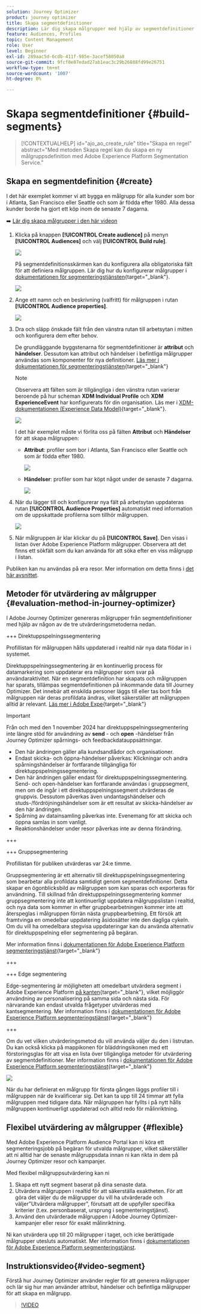 ```yaml
---
solution: Journey Optimizer
product: journey optimizer
title: Skapa segmentdefinitioner
description: Lär dig skapa målgrupper med hjälp av segmentdefinitioner
feature: Audiences, Profiles
topic: Content Management
role: User
level: Beginner
exl-id: 289aac5d-6cdb-411f-985e-3acef58050a8
source-git-commit: 9fcf0e07edad27ab1eac3c29b26888fd99e26751
workflow-type: tm+mt
source-wordcount: '1007'
ht-degree: 0%

---
```


# Skapa segmentdefinitioner {#build-segments}

>[!CONTEXTUALHELP]
>id="ajo_ao_create_rule"
>title="Skapa en regel"
>abstract="Med metoden Skapa regel kan du skapa en ny målgruppsdefinition med Adobe Experience Platform Segmentation Service."

## Skapa en segmentdefinition {#create}

I det här exemplet kommer vi att bygga en målgrupp för alla kunder som bor i Atlanta, San Francisco eller Seattle och som är födda efter 1980. Alla dessa kunder borde ha gjort ett köp inom de senaste 7 dagarna.

➡️ [Lär dig skapa målgrupper i den här videon](#video-segment)

1. Klicka på knappen **[!UICONTROL Create audience]** på menyn **[!UICONTROL Audiences]** och välj **[!UICONTROL Build rule]**.

   ![](assets/create-segment.png)

   På segmentdefinitionsskärmen kan du konfigurera alla obligatoriska fält för att definiera målgruppen. Lär dig hur du konfigurerar målgrupper i [dokumentationen för segmenteringstjänsten](https://experienceleague.adobe.com/docs/experience-platform/segmentation/ui/overview.html){target="_blank"}.

   ![](assets/segment-builder.png)

1. Ange ett namn och en beskrivning (valfritt) för målgruppen i rutan **[!UICONTROL Audience properties]**.

   ![](assets/segment-properties.png)

1. Dra och släpp önskade fält från den vänstra rutan till arbetsytan i mitten och konfigurera dem efter behov.

   De grundläggande byggstenarna för segmentdefinitioner är **attribut** och **händelser**. Dessutom kan attribut och händelser i befintliga målgrupper användas som komponenter för nya definitioner. [Läs mer i dokumentationen för segmenteringstjänsten](https://experienceleague.adobe.com/en/docs/experience-platform/segmentation/ui/segment-builder#building-blocks){target="_blank"}

   >[!NOTE]
   >
   >Observera att fälten som är tillgängliga i den vänstra rutan varierar beroende på hur scheman **XDM Individual Profile** och **XDM ExperienceEvent** har konfigurerats för din organisation.  Läs mer i [XDM-dokumentationen (Experience Data Model)](https://experienceleague.adobe.com/docs/experience-platform/xdm/home.html?lang=sv){target="_blank"}.

   ![](assets/drag-fields.png)

   I det här exemplet måste vi förlita oss på fälten **Attribut** och **Händelser** för att skapa målgruppen:

   * **Attribut**: profiler som bor i Atlanta, San Francisco eller Seattle och som är födda efter 1980.

     ![](assets/add-attributes.png)

   * **Händelser**: profiler som har köpt något under de senaste 7 dagarna.

     ![](assets/add-events.png)

1. När du lägger till och konfigurerar nya fält på arbetsytan uppdateras rutan **[!UICONTROL Audience Properties]** automatiskt med information om de uppskattade profilerna som tillhör målgruppen.

   ![](assets/segment-estimate.png)

1. När målgruppen är klar klickar du på **[!UICONTROL Save]**. Den visas i listan över Adobe Experience Platform målgrupper. Observera att det finns ett sökfält som du kan använda för att söka efter en viss målgrupp i listan.

Publiken kan nu användas på era resor. Mer information om detta finns i [det här avsnittet](../audience/about-audiences.md).

## Metoder för utvärdering av målgrupper {#evaluation-method-in-journey-optimizer}

I Adobe Journey Optimizer genereras målgrupper från segmentdefinitioner med hjälp av någon av de tre utvärderingsmetoderna nedan.

+++ Direktuppspelningssegmentering

Profillistan för målgruppen hålls uppdaterad i realtid när nya data flödar in i systemet.

Direktuppspelningssegmentering är en kontinuerlig process för datamarkering som uppdaterar era målgrupper som svar på användaraktivitet. När en segmentdefinition har skapats och målgruppen har sparats, tillämpas segmentdefinitionen på inkommande data till Journey Optimizer. Det innebär att enskilda personer läggs till eller tas bort från målgruppen när deras profildata ändras, vilket säkerställer att målgruppen alltid är relevant. [Läs mer i Adobe Expe](https://experienceleague.adobe.com/docs/experience-platform/segmentation/ui/streaming-segmentation.html){target="_blank"}

>[!IMPORTANT]
>
>Från och med den 1 november 2024 har direktuppspelningssegmentering inte längre stöd för användning av **send** - och **open** -händelser från Journey Optimizer spårnings- och feedbackdatauppsättningar.
>
>* Den här ändringen gäller alla kundsandlådor och organisationer.
>* Endast skicka- och öppna-händelser påverkas: Klickningar och andra spårningshändelser är fortfarande tillgängliga för direktuppspelningssegmentering.
>* Den här ändringen gäller endast för direktuppspelningssegmentering. Send- och open-händelser kan fortfarande användas i gruppsegment, men om de ingår i ett direktuppspelningssegment utvärderas de gruppvis. Dessutom påverkas även undantagshändelser och studs-/fördröjningshändelser som är ett resultat av skicka-händelser av den här ändringen.
>* Spårning av datainsamling påverkas inte. Evenemang för att skicka och öppna samlas in som vanligt.
>* Reaktionshändelser under resor påverkas inte av denna förändring.

+++

+++ Gruppsegmentering

Profillistan för publiken utvärderas var 24:e timme.

Gruppsegmentering är ett alternativ till direktuppspelningssegmentering som bearbetar alla profildata samtidigt genom segmentdefinitioner. Detta skapar en ögonblicksbild av målgruppen som kan sparas och exporteras för användning. Till skillnad från direktuppspelningssegmentering kommer gruppsegmentering inte att kontinuerligt uppdatera målgruppslistan i realtid, och nya data som kommer in efter gruppbearbetningen kommer inte att återspeglas i målgruppen förrän nästa gruppbearbetning. Ett försök att framtvinga en omedelbar uppdatering åsidosätter inte den dagliga cykeln. Om du vill ha omedelbara stegvisa uppdateringar kan du använda alternativ för direktuppspelning eller segmentering på begäran.

Mer information finns i [dokumentationen för Adobe Experience Platform segmenteringstjänst](https://experienceleague.adobe.com/docs/experience-platform/segmentation/home.html#batch){target="_blank"}

+++

+++ Edge segmentering

Edge-segmentering är möjligheten att omedelbart utvärdera segment i Adobe Experience Platform [på kanten](https://experienceleague.adobe.com/docs/experience-platform/edge/home.html){target="_blank"}, vilket möjliggör användning av personalisering på samma sida och nästa sida. För närvarande kan endast utvalda frågetyper utvärderas med kantsegmentering. Mer information finns i [dokumentationen för Adobe Experience Platform segmenteringstjänst](https://experienceleague.adobe.com/docs/experience-platform/segmentation/ui/edge-segmentation.html#query-types){target="_blank"}

+++

Om du vet vilken utvärderingsmetod du vill använda väljer du den i listrutan. Du kan också klicka på mappikonen för bläddringsikonen med ett förstoringsglas för att visa en lista över tillgängliga metoder för utvärdering av segmentdefinitioner. Mer information finns i [dokumentationen för Adobe Experience Platform segmenteringstjänst](https://experienceleague.adobe.com/docs/experience-platform/segmentation/ui/segment-builder.html#segment-properties){target="_blank"}

![](assets/evaluation-methods.png)

<!--The determination between batch segmentation and streaming segmentation is made by the system for each audience, based on the complexity and the cost of evaluating the segment definition rule. You can view the evaluation method for each audience in the **[!UICONTROL Evaluation method]** column of the audience list.
    
![](assets/evaluation-method.png)

>[!NOTE]
>
>If the **[!UICONTROL Evaluation method]** column does not display, you  need to add it using configuration button on the top right of the list.-->

När du har definierat en målgrupp för första gången läggs profiler till i målgruppen när de kvalificerar sig. Det kan ta upp till 24 timmar att fylla målgruppen med tidigare data. När målgruppen har fyllts i på nytt hålls målgruppen kontinuerligt uppdaterad och alltid redo för målinriktning.

## Flexibel utvärdering av målgrupper {#flexible}

Med Adobe Experience Platform Audience Portal kan ni köra ett segmenteringsjobb på begäran för utvalda målgrupper, vilket säkerställer att ni alltid har de senaste målgruppsdata innan ni kan rikta in dem på Journey Optimizer resor och kampanjer.

Med flexibel målgruppsutvärdering kan ni

1. Skapa ett nytt segment baserat på dina senaste data.
1. Utvärdera målgruppen i realtid för att säkerställa exaktheten. För att göra det väljer du de målgrupper du vill ha utvärderade och väljer&quot;Utvärdera målgrupper&quot;, förutsatt att de uppfyller specifika kriterier (t.ex. personbaserat, ursprung i segmenteringstjänst).
1. Använd den utvärderade målgruppen i Adobe Journey Optimizer-kampanjer eller resor för exakt målinriktning.

Ni kan utvärdera upp till 20 målgrupper i taget, och icke berättigade målgrupper utesluts automatiskt. Mer information finns i [dokumentationen för Adobe Experience Platform segmenteringstjänst](https://experienceleague.adobe.com/en/docs/experience-platform/segmentation/ui/audience-portal#flexible-audience-evaluation).

## Instruktionsvideo{#video-segment}

Förstå hur Journey Optimizer använder regler för att generera målgrupper och lär sig hur man använder attribut, händelser och befintliga målgrupper för att skapa en målgrupp.

>[!VIDEO](https://video.tv.adobe.com/v/3425020?quality=12)
